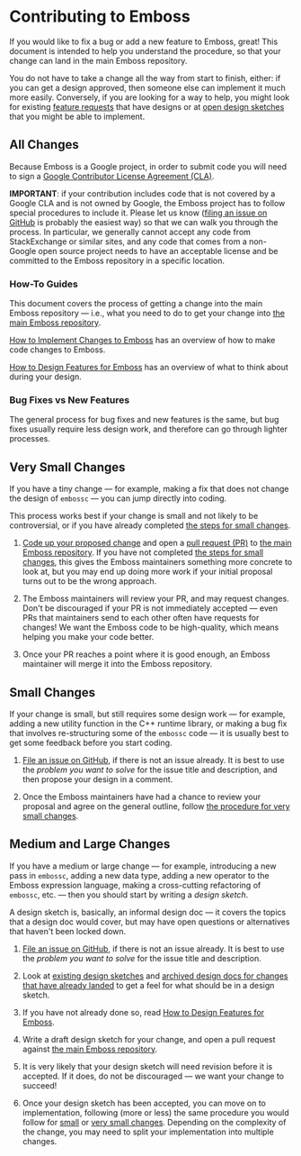 # Contributing to Emboss

If you would like to fix a bug or add a new feature to Emboss, great!  This
document is intended to help you understand the procedure, so that your change
can land in the main Emboss repository.

You do not have to take a change all the way from start to finish, either: if
you can get a design approved, then someone else can implement it much more
easily.  Conversely, if you are looking for a way to help, you might look for
existing [feature
requests](https://github.com/google/emboss/labels/enhancement) that have
designs or at [open design sketches](design_docs/) that you might be able to
implement.


## All Changes

Because Emboss is a Google project, in order to submit code you will need to
sign a [Google Contributor License Agreement
(CLA)](https://cla.developers.google.com/).

**IMPORTANT**: if your contribution includes code that is not covered by a
Google CLA and is not owned by Google, the Emboss project has to follow special
procedures to include it.  Please let us know ([filing an issue on
GitHub](https://github.com/google/emboss/issues/new) is probably the easiest
way) so that we can walk you through the process.  In particular, we generally
cannot accept any code from StackExchange or similar sites, and any code that
comes from a non-Google open source project needs to have an acceptable license
and be committed to the Emboss repository in a specific location.


### How-To Guides

This document covers the process of getting a change into the main Emboss
repository — i.e., what you need to do to get your change into
[the main Emboss repository](https://github.com/google/emboss/).

[How to Implement Changes to Emboss](how-to-implement.md) has an overview of
how to make code changes to Emboss.

[How to Design Features for Emboss](how-to-design.md) has an overview of what
to think about during your design.


### Bug Fixes vs New Features

The general process for bug fixes and new features is the same, but bug fixes
usually require less design work, and therefore can go through lighter
processes.


## Very Small Changes

If you have a tiny change — for example,  making a fix that does not change the
design of `embossc` — you can jump directly into coding.

This process works best if your change is small and not likely to be
controversial, or if you have already completed [the steps for small
changes](#small-changes).

1.  [Code up your proposed change](how-to-implement.md) and open a [pull
    request
    (PR)](https://docs.github.com/en/pull-requests/collaborating-with-pull-requests/proposing-changes-to-your-work-with-pull-requests/creating-a-pull-request)
    to [the main Emboss repository](https://github.com/google/emboss/).  If you
    have not completed [the steps for small changes](#small-changes), this
    gives the Emboss maintainers something more concrete to look at, but you
    may end up doing more work if your initial proposal turns out to be the
    wrong approach.

2.  The Emboss maintainers will review your PR, and may request changes.  Don't
    be discouraged if your PR is not immediately accepted — even PRs that
    maintainers send to each other often have requests for changes!  We want
    the Emboss code to be high-quality, which means helping you make your code
    better.

3.  Once your PR reaches a point where it is good enough, an Emboss maintainer
    will merge it into the Emboss repository.


## Small Changes

If your change is small, but still requires some design work — for example,
adding a new utility function in the C++ runtime library, or making a bug fix
that involves re-structuring some of the `embossc` code — it is usually best to
get some feedback before you start coding.

1.  [File an issue on GitHub](https://github.com/google/emboss/issues/new), if
    there is not an issue already.  It is best to use the *problem you want to
    solve* for the issue title and description, and then propose your design in
    a comment.

2.  Once the Emboss maintainers have had a chance to review your proposal and
    agree on the general outline, follow [the procedure for very small
    changes](#very-small-changes).


## Medium and Large Changes

If you have a medium or large change — for example, introducing a new pass in
`embossc`, adding a new data type, adding a new operator to the Emboss
expression language, making a cross-cutting refactoring of `embossc`, etc. —
then you should start by writing a *design sketch*.

A design sketch is, basically, an informal design doc — it covers the topics
that a design doc would cover, but may have open questions or alternatives that
haven't been locked down.

1.  [File an issue on GitHub](https://github.com/google/emboss/issues/new), if
    there is not an issue already.  It is best to use the *problem you want to
    solve* for the issue title and description.

2.  Look at [existing design sketches](design_docs/) and [archived design docs
    for changes that have already landed](design_docs/archive/) to get a feel
    for what should be in a design sketch.

3.  If you have not already done so, read [How to Design Features for
    Emboss](how-to-design.md).

4.  Write a draft design sketch for your change, and open a pull request
    against [the main Emboss repository](https://github.com/google/emboss/).

5.  It is very likely that your design sketch will need revision before it is
    accepted.  If it does, do not be discouraged — we want your change to
    succeed!

6.  Once your design sketch has been accepted, you can move on to
    implementation, following (more or less) the same procedure you would
    follow for [small](#small-changes) or [very small
    changes](#very-small-changes).  Depending on the complexity of the change,
    you may need to split your implementation into multiple changes.
